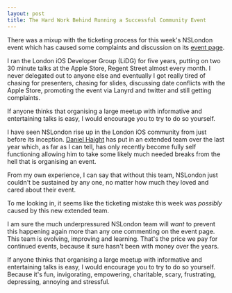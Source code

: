 ```yaml
---
layout: post
title: The Hard Work Behind Running a Successful Community Event
---
```


There was a mixup with the ticketing process for this week's NSLondon event which has caused some complaints and discussion on its [event page](http://www.meetup.com/NSLondon/events/228804148/). 

I ran the London iOS Developer Group (LiDG) for five years, putting on two 30 minute talks at the Apple Store, Regent Street almost every month. I never delegated out to anyone else and eventually I got really tired of chasing for presenters, chasing for slides, discussing date conflicts with the Apple Store, promoting the event via Lanyrd and twitter and still getting complaints.

If anyone thinks that organising a large meetup with informative and entertaining talks is easy, I would encourage you to try to do so yourself.

I have seen NSLondon rise up in the London iOS community from just before its inception. [Daniel Haight](https://twitter.com/daniel1of1) has put in an extended team over the last year which, as far as I can tell, has only recently become fully self functioning allowing him to take some likely much needed breaks from the hell that is organising an event.

From my own experience, I can say that without this team, NSLondon just couldn't be sustained by any one, no matter how much they loved and cared about their event.

To me looking in, it seems like the ticketing mistake this week was _possibly_ caused by this new extended team.

I am sure the much underpressured NSLondon team will _want_ to prevent this happening again more than any one commenting on the event page. This team is evolving, improving and learning. That's the price we pay for continued events, because it sure hasn't been with money over the years.

If anyone thinks that organising a large meetup with informative and entertaining talks is easy, I would encourage you to try to do so yourself. Because it's fun, invigorating, empowering, charitable, scary, frustrating, depressing, annoying and stressful.
